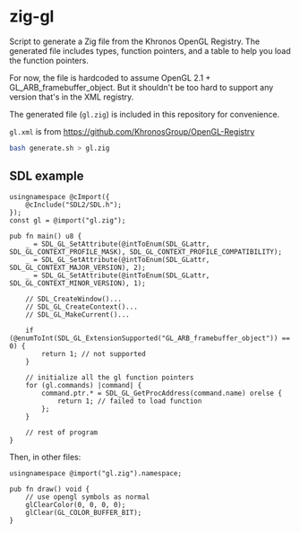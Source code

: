 # zig-gl
Script to generate a Zig file from the Khronos OpenGL Registry. The generated file includes types, function pointers, and a table to help you load the function pointers.

For now, the file is hardcoded to assume OpenGL 2.1 + GL_ARB_framebuffer_object. But it shouldn't be too hard to support any version that's in the XML registry.

The generated file (`gl.zig`) is included in this repository for convenience.

`gl.xml` is from https://github.com/KhronosGroup/OpenGL-Registry

```bash
bash generate.sh > gl.zig
```

## SDL example
```zig
usingnamespace @cImport({
    @cInclude("SDL2/SDL.h");
});
const gl = @import("gl.zig");

pub fn main() u8 {
    _ = SDL_GL_SetAttribute(@intToEnum(SDL_GLattr, SDL_GL_CONTEXT_PROFILE_MASK), SDL_GL_CONTEXT_PROFILE_COMPATIBILITY);
    _ = SDL_GL_SetAttribute(@intToEnum(SDL_GLattr, SDL_GL_CONTEXT_MAJOR_VERSION), 2);
    _ = SDL_GL_SetAttribute(@intToEnum(SDL_GLattr, SDL_GL_CONTEXT_MINOR_VERSION), 1);

    // SDL_CreateWindow()...
    // SDL_GL_CreateContext()...
    // SDL_GL_MakeCurrent()...

    if (@enumToInt(SDL_GL_ExtensionSupported("GL_ARB_framebuffer_object")) == 0) {
        return 1; // not supported
    }

    // initialize all the gl function pointers
    for (gl.commands) |command| {
        command.ptr.* = SDL_GL_GetProcAddress(command.name) orelse {
            return 1; // failed to load function
        };
    }

    // rest of program
}
```

Then, in other files:

```zig
usingnamespace @import("gl.zig").namespace;

pub fn draw() void {
    // use opengl symbols as normal
    glClearColor(0, 0, 0, 0);
    glClear(GL_COLOR_BUFFER_BIT);
}
```
